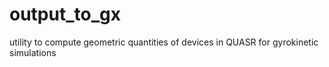 # output_to_gx
utility to compute geometric quantities of devices in QUASR for gyrokinetic simulations
